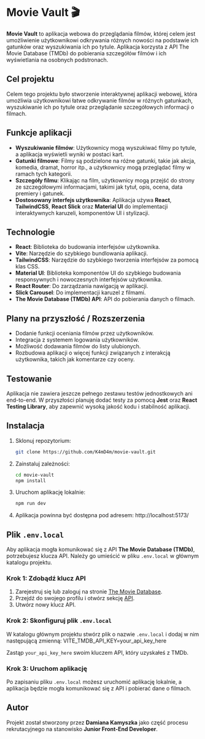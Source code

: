 # Movie Vault 🎬

**Movie Vault** to aplikacja webowa do przeglądania filmów, której celem jest umożliwienie użytkownikowi odkrywania różnych nowości na podstawie ich gatunków oraz wyszukiwania ich po tytule. Aplikacja korzysta z API The Movie Database (TMDb) do pobierania szczegółów filmów i ich wyświetlania na osobnych podstronach.

## Cel projektu

Celem tego projektu było stworzenie interaktywnej aplikacji webowej, która umożliwia użytkownikowi łatwe odkrywanie filmów w różnych gatunkach, wyszukiwanie ich po tytule oraz przeglądanie szczegółowych informacji o filmach.

## Funkcje aplikacji

- **Wyszukiwanie filmów**: Użytkownicy mogą wyszukiwać filmy po tytule, a aplikacja wyświetli wyniki w postaci kart.
- **Gatunki filmowe**: Filmy są podzielone na różne gatunki, takie jak akcja, komedia, dramat, horror itp., a użytkownicy mogą przeglądać filmy w ramach tych kategorii.
- **Szczegóły filmu**: Klikając na film, użytkownicy mogą przejść do strony ze szczegółowymi informacjami, takimi jak tytuł, opis, ocena, data premiery i gatunek.
- **Dostosowany interfejs użytkownika**: Aplikacja używa **React**, **TailwindCSS**, **React Slick** oraz **Material UI** do implementacji interaktywnych karuzeli, komponentów UI i stylizacji.

## Technologie

- **React**: Biblioteka do budowania interfejsów użytkownika.
- **Vite**: Narzędzie do szybkiego bundlowania aplikacji.
- **TailwindCSS**: Narzędzie do szybkiego tworzenia interfejsów za pomocą klas CSS.
- **Material UI**: Biblioteka komponentów UI do szybkiego budowania responsywnych i nowoczesnych interfejsów użytkownika.
- **React Router**: Do zarządzania nawigacją w aplikacji.
- **Slick Carousel**: Do implementacji karuzel z filmami.
- **The Movie Database (TMDb) API**: API do pobierania danych o filmach.

## Plany na przyszłość / Rozszerzenia

- Dodanie funkcji oceniania filmów przez użytkowników.
- Integracja z systemem logowania użytkowników.
- Możliwość dodawania filmów do listy ulubionych.
- Rozbudowa aplikacji o więcej funkcji związanych z interakcją użytkownika, takich jak komentarze czy oceny.

## Testowanie

Aplikacja nie zawiera jeszcze pełnego zestawu testów jednostkowych ani end-to-end. W przyszłości planuję dodać testy za pomocą **Jest** oraz **React Testing Library**, aby zapewnić wysoką jakość kodu i stabilność aplikacji.

## Instalacja

1. Sklonuj repozytorium:

   ```bash
   git clone https://github.com/K4mD4m/movie-vault.git
   ```

2. Zainstaluj zależności:

   ```bash
   cd movie-vault
   npm install
   ```

3. Uruchom aplikację lokalnie:

   ```bash
   npm run dev
   ```

4. Aplikacja powinna być dostępna pod adresem: http://localhost:5173/

## Plik `.env.local`

Aby aplikacja mogła komunikować się z API **The Movie Database (TMDb)**, potrzebujesz klucza API. Należy go umieścić w pliku `.env.local` w głównym katalogu projektu.

### Krok 1: Zdobądź klucz API

1. Zarejestruj się lub zaloguj na stronie [The Movie Database](https://www.themoviedb.org/).
2. Przejdź do swojego profilu i otwórz sekcję [API](https://www.themoviedb.org/settings/api).
3. Utwórz nowy klucz API.

### Krok 2: Skonfiguruj plik `.env.local`

W katalogu głównym projektu stwórz plik o nazwie `.env.local` i dodaj w nim następującą zmienną:
VITE_TMDB_API_KEY=your_api_key_here

Zastąp `your_api_key_here` swoim kluczem API, który uzyskałeś z TMDb.

### Krok 3: Uruchom aplikację

Po zapisaniu pliku `.env.local` możesz uruchomić aplikację lokalnie, a aplikacja będzie mogła komunikować się z API i pobierać dane o filmach.

## Autor

Projekt został stworzony przez **Damiana Kamyszka** jako część procesu rekrutacyjnego na stanowisko **Junior Front-End Developer**.
